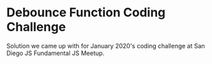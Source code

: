 # Debounce Function Coding Challenge

Solution we came up with for January 2020's coding challenge at San Diego JS Fundamental JS Meetup.
